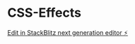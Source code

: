 # CSS-Effects

[Edit in StackBlitz next generation editor ⚡️](https://stackblitz.com/~/github.com/Yaron-Ender/CSS-Effects)